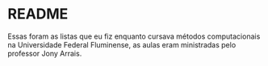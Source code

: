 # README
Essas foram as listas que eu fiz enquanto cursava métodos computacionais na Universidade Federal Fluminense, as aulas eram ministradas pelo professor Jony Arrais.
